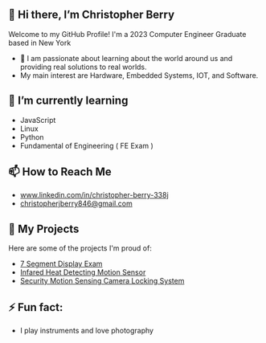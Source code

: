 ## 👋 Hi there, I’m Christopher Berry

Welcome to my GitHub Profile! I'm a 2023 Computer Engineer Graduate based in New York
  

- 👀 I am passionate about learning about the world around us and providing real solutions to real worlds.
- My main interest are Hardware, Embedded Systems, IOT, and Software.

  
## 🌱 I’m currently learning 
- JavaScript
- Linux
- Python
- Fundamental of Engineering ( FE Exam )

## 📫 How to Reach Me
- www.linkedin.com/in/christopher-berry-338j
- christopherjberry846@gmail.com

## 🔗 My Projects
Here are some of the projects I'm proud of:
- [7 Segment Display Exam](https://github.com/ChrisBerry1234/7-Segment-Display-Exam) 
- [Infared Heat Detecting Motion Sensor](https://github.com/ChrisBerry1234/2022-Capstone-Project) 
- [Security Motion Sensing Camera Locking System](https://github.com/ChrisBerry1234/Security-Motion-Sensing-Camera-Locking-System-) 

## ⚡ Fun fact: 
- I play instruments and love photography


